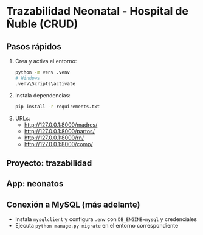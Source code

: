 # Trazabilidad Neonatal - Hospital de Ñuble (CRUD)

## Pasos rápidos
1. Crea y activa el entorno:
   ```bash
   python -m venv .venv
   # Windows
   .venv\Scripts\activate
   ```
2. Instala dependencias:
   ```bash
   pip install -r requirements.txt
   ```
3. URLs:
   - http://127.0.0.1:8000/madres/
   - http://127.0.0.1:8000/partos/
   - http://127.0.0.1:8000/rn/
   - http://127.0.0.1:8000/comp/

## Proyecto: trazabilidad
## App: neonatos

## Conexión a MySQL (más adelante)
- Instala `mysqlclient` y configura `.env` con `DB_ENGINE=mysql` y credenciales
- Ejecuta `python manage.py migrate` en el entorno correspondiente
